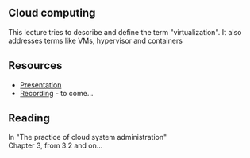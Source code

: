 ## Cloud computing
This lecture tries to describe and define the term "virtualization". It also addresses terms like VMs, hypervisor and containers

## Resources
* [Presentation](https://gitcdn.link/repo/1dv032/syllabus/master/lectures/03_virtualization/index.html)
* [Recording](#) - to come...

## Reading
In "The practice of cloud system administration"<br>
Chapter 3, from 3.2 and on...
